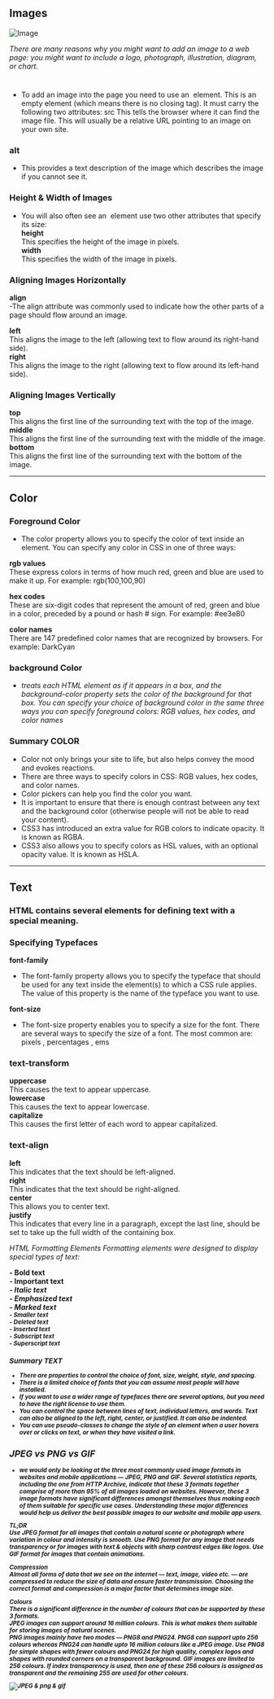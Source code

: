 ## Images

![Image](https://i.ytimg.com/vi/Bor5lkRyeGo/hqdefault.jpg)

*There are many reasons why you might
want to add an image to a web page: you
might want to include a logo, photograph,
illustration, diagram, or chart.*

### <img>
- To add an image into the page
you need to use an <img>
element. This is an empty
element (which means there is
no closing tag). It must carry the
following two attributes:
src
This tells the browser where
it can find the image file. This
will usually be a relative URL
pointing to an image on your
own site.

### alt
- This provides a text description
of the image which describes the
image if you cannot see it.

### Height & Width of Images
- You will also often see an <img>
element use two other attributes
that specify its size:  
**height**  
This specifies the height of the
image in pixels.  
**width**  
This specifies the width of the
image in pixels.

### Aligning Images Horizontally

**align**  
-The align attribute was
commonly used to indicate how
the other parts of a page should
flow around an image.

**left**  
This aligns the image to the left
(allowing text to flow around its
right-hand side).  
**right**  
This aligns the image to the right
(allowing text to flow around its
left-hand side).

### Aligning Images Vertically

**top**  
This aligns the first line of the
surrounding text with the top of
the image.  
**middle**  
This aligns the first line of the
surrounding text with the middle
of the image.  
**bottom**  
This aligns the first line of the
surrounding text with the bottom
of the image.

-------

## Color

### Foreground Color

- The color property allows you
to specify the color of text inside
an element. You can specify any
color in CSS in one of three ways:  

**rgb values**  
These express colors in terms
of how much red, green and
blue are used to make it up. For
example: rgb(100,100,90)  

**hex codes**  
These are six-digit codes that
represent the amount of red,
green and blue in a color,
preceded by a pound or hash #
sign. For example: #ee3e80  

**color names**  
There are 147 predefined color
names that are recognized
by browsers. For example:
DarkCyan  

### background Color

- *treats each HTML element
as if it appears in a box, and the
background-color property
sets the color of the background
for that box.
You can specify your choice of
background color in the same
three ways you can specify
foreground colors: RGB values,
hex codes, and color names*

### Summary COLOR
- Color not only brings your site to life, but also helps
convey the mood and evokes reactions.  
- There are three ways to specify colors in CSS:
RGB values, hex codes, and color names.
- Color pickers can help you find the color you want.
- It is important to ensure that there is enough contrast
between any text and the background color (otherwise
people will not be able to read your content).
- CSS3 has introduced an extra value for RGB colors to
indicate opacity. It is known as RGBA.
- CSS3 also allows you to specify colors as HSL values,
with an optional opacity value. It is known as HSLA.

--------

## Text

### HTML contains several elements for defining text with a special meaning.

### Specifying Typefaces

**font-family**
- The font-family property
allows you to specify the
typeface that should be used for
any text inside the element(s) to
which a CSS rule applies.
The value of this property is the
name of the typeface you want
to use.

**font-size**
- The font-size property enables
you to specify a size for the
font. There are several ways to
specify the size of a font. The
most common are:  
pixels , percentages , ems  

### **text-transform**

**uppercase**  
This causes the text to appear
uppercase.  
**lowercase**   
This causes the text to appear
lowercase.  
**capitalize**  
This causes the first letter of
each word to appear capitalized.


### **text-align**

**left**  
This indicates that the text
should be left-aligned.  
**right**  
This indicates that the text
should be right-aligned.  
**center**  
This allows you to center text.  
**justify**  
This indicates that every line in
a paragraph, except the last line,
should be set to take up the full
width of the containing box.

*HTML Formatting Elements
Formatting elements were designed to display special types of text:*

**<b>** - Bold text  
**<strong>** - Important text  
**<i>** - Italic text  
**<em>** - Emphasized text  
**<mark>** - Marked text  
**<small>** - Smaller text  
**<del>** - Deleted text  
**<ins>** - Inserted text  
**<sub>** - Subscript text  
**<sup>** - Superscript text  

### Summary TEXT
- There are properties to control the choice of font, size,
weight, style, and spacing.  
- There is a limited choice of fonts that you can assume
most people will have installed.
- If you want to use a wider range of typefaces there are
several options, but you need to have the right license
to use them.
- You can control the space between lines of text,
individual letters, and words. Text can also be aligned
to the left, right, center, or justified. It can also be
indented.
- You can use pseudo-classes to change the style of an
element when a user hovers over or clicks on text, or
when they have visited a link.

## JPEG vs PNG vs GIF
- we would only be looking at the three most commonly used image formats in websites and mobile applications — JPEG, PNG and GIF. Several statistics reports, including the one from HTTP Archive, indicate that these 3 formats together comprise of more than 95% of all images loaded on websites. However, these 3 image formats have significant differences amongst themselves thus making each of them suitable for specific use cases. Understanding these major differences would help us deliver the best possible images to our website and mobile app users.

**TL;DR**  
Use **JPEG** format for all images that contain a natural scene or photograph where variation in colour and intensity is smooth. Use **PNG** format for any image that needs transparency or for images with text & objects with sharp contrast edges like logos. Use **GIF** format for images that contain animations.

**Compression**  
Almost all forms of data that we see on the internet — text, image, video etc. — are compressed to reduce the size of data and ensure faster transmission. Choosing the correct format and compression is a major factor that determines image size.

**Colours**  
There is a significant difference in the number of colours that can be supported by these 3 formats.  
**JPEG** images can support around 16 million colours. This is what makes them suitable for storing images of natural scenes.  
**PNG** images mainly have two modes — PNG8 and PNG24. PNG8 can support upto 256 colours whereas PNG24 can handle upto 16 million colours like a JPEG image. Use PNG8 for simple shapes with fewer colours and PNG24 for high quality, complex logos and shapes with rounded corners on a transparent background.
**GIF** images are limited to 256 colours. If index transparency is used, then one of these 256 colours is assigned as transparent and the remaining 255 are used for other colours.

![JPEG & png & gif](https://www.kindpng.com/picc/m/10-105494_jpeg-png-gif-lossy-vs-lossless-venn-diagram.png)